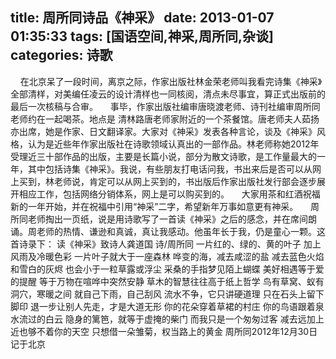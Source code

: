 title: 周所同诗品《神采》
date: 2013-01-07 01:35:33
tags: [国语空间,神采,周所同,杂谈]
categories: 诗歌
---
  &nbsp;
   &nbsp;
   在北京呆了一段时间，离京之际，作家出版社林金荣老师叫我看完诗集《神采》全部清样，对美编任凌云的设计清样也一同核阅，清点未尽事宜，算正式出版前的最后一次核稿与合审。
  &nbsp;
   &nbsp;
   事毕，作家出版社编审唐晓渡老师、诗刊社编审周所同老师约在一起喝茶。地点是
  清林路唐老师家附近的一个茶餐馆。唐老师夫人茹扬亦出席，她是作家、日文翻<!-- more -->译家。大家对《神采》发表各种言论，谈及《神采》风格，认为是近些年作家出版社在诗歌领域认真出的一部作品。林老师称她2012年受理近三十部作品的出版，主要是长篇小说，部分为散文诗歌，是工作量最大的一年，其中包括诗集《神采》。我说，有些朋友打电话问我，书出来后是否可以从网上买到，林老师说，肯定可以从网上买到的，书出版后作家出版社发行部会逐步展开相应工作，包括网络分销体系，网上是可以购买到的。
  &nbsp;
   &nbsp;
   大家用茶和红酒祝福新的一年开始，并在祝福中引用“神采”二字，希望新年万事如意更有神采。
  &nbsp;
   &nbsp;
   周所同老师掏出一页纸，说是用诗歌写了一首读《神采》之后的感念，并在席间朗诵。周老师的热情、谦逊和真诚，真让我感动。他虽年长于我，仍是童心一颗。这首诗录下：
  读《神采》致诗人龚道国
  诗/周所同
  一片红的、绿的、黄的叶子
  加上风雨及冷暖色彩
  一片叶子就大于一座森林
  哗变的海，减去咸涩的盐
  减去蓝色火焰和雪白的灰烬
  也会小于一粒草露或浮尘
  采桑的手指梦见陌上蝴蝶
  美好相遇等于爱的提醒
  等于万物在喧哗中突然安静
  草木的智慧往往高于纸上哲学
  鸟有草窝、蚁有洞穴，寒暖之间
  就自己下雨，自己刮风
  流水不争，它只讲硬道理
  只在石头上留下脚印
  退一步让别人先走，才是大道无形
  你的花朵穿着草裙的村庄
  你的鸟语跟着泉水流过的白云
  隐身的篱笆，就等于虚掩的柴门
  而我只是一个匆匆过客
  减去远加上近也够不着你的天空
  只想借一朵雏菊，权当路上的黄金
  周所同2012年12月30日记于北京
